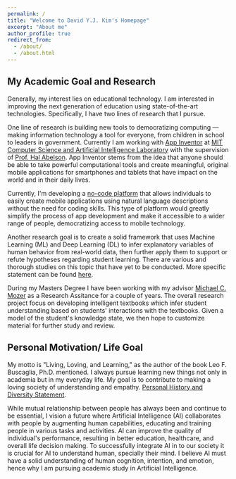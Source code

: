 ```yaml
---
permalink: /
title: "Welcome to David Y.J. Kim's Homepage"
excerpt: "About me"
author_profile: true
redirect_from: 
  - /about/
  - /about.html
---
```


## My Academic Goal and Research
Generally, my interest lies on educational technology. I am interested in improving the next generation of education using state-of-the-art technologies. Specifically, I have two lines of research that I pursue.

One line of research is building new tools to democratizing computing — making information technology a tool for everyone, from children in school to leaders in government. Currently I am working with [App Inventor](https://appinventor.mit.edu/) at [MIT Computer Science and Artificial Intelligence Laboratory](https://www.csail.mit.edu/) with the supervision of [Prof. Hal Abelson](https://www.csail.mit.edu/person/hal-abelson). App Inventor stems from the idea that anyone should be able to take powerful computational tools and create meaningful, original mobile applications for smartphones and tablets that have impact on the world and in their daily lives.

Currently, I'm developing a [no-code platform](https://youtu.be/dT1i1MEr2Sg) that allows individuals to easily create mobile applications using natural language descriptions without the need for coding skills. This type of platform would greatly simplify the process of app development and make it accessible to a wider range of people, democratizing access to mobile technology.

Another research goal is to create a solid framework that uses Machine Learning (ML) and Deep Learning (DL) to infer explanatory variables of human behavior from real-world data, then further apply them to support or refute hypotheses regarding student learning. There are various and thorough studies on this topic that have yet to be conducted. More specific statement can be found [here](https://daki7711.github.io/files/Statement_of_Purpose.pdf).

 During my Masters Degree I have been working with my advisor [Michael C. Mozer](https://www.cs.colorado.edu/~mozer/index.php) as a Research Assitance for a couple of years. The overall research project focus on developing intelligent textbooks which infer student understanding based on students' interactions with the textbooks. Given a model of the student's knowledge state, we then hope to customize material for further study and review.
 
 
## Personal Motivation/ Life Goal
 My motto is "Living, Loving, and Learning," as the author of the book Leo F. Buscaglia, Ph.D. mentioned. I always pursue learning new things not only in academia but in my everyday life. My goal is to contribute to making a loving society of understanding and empathy. [Personal History and Diversity Statement](https://daki7711.github.io/files/Personal%20History%20and%20Diversity%20Statement.pdf). 
 
 While mutual relationship between people has always been and continue to be essential, I vision a future where Artificial Intelligence (AI) collaborates with people by augmenting human capabilities, educating and training people in various tasks and activities. AI can improve the quality of individual's performance, resulting in better education, healthcare, and overall life decision making. To successfully integrate AI in to our society it is crucial for AI to understand human, specially their mind. I believe AI must have a solid understanding of human cognition, intention, and emotion, hence why I am pursuing academic study in Artificial Intelligence.
